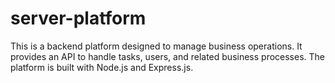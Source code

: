 # server-platform
This is a backend platform designed to manage business operations. It provides an API to handle tasks, users, and related business processes. The platform is built with Node.js and Express.js. 
